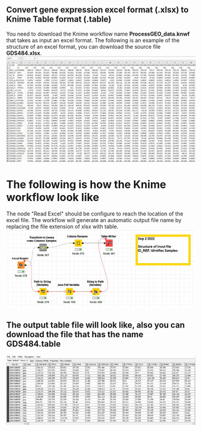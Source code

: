 ## Convert gene expression excel format (.xlsx)  to Knime Table format (.table) ##
You need to download the Knime workflow name **ProcessGEO_data.knwf** that takes as input an excel format. 
The following is an example of the structure of an excel format, you can download the source file **GDS484.xlsx**. 
![alt text](https://github.com/malikyousef/PriPath/blob/main/images/GDS484.JPG?raw=true)
# The following is how the Knime workflow look like ##
The node "Read Excel" should be configure to reach the location of the excel file. The workflow will generate an automatic output file name by replacing the file extension of xlsx with table.
![alt text](https://github.com/malikyousef/PriPath/blob/main/images/PreProcessGEO.JPG?raw=true)
## The output table file will look like, also you can download the file that has the name GDS484.table ##
![alt text](https://github.com/malikyousef/PriPath/blob/main/images/GDS484_table_format_image.JPG?raw=true)
